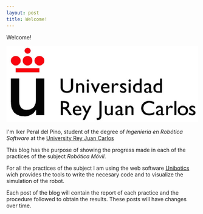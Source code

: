 ```yaml
---
layout: post
title: Welcome!
---
```


Welcome!

![urjc_logo](../images/logo_urjc.jpg)

I'm Iker Peral del Pino, student of the degree of *Ingenieria en Robótica Software* at the [University Rey Juan Carlos](https://www.urjc.es/) 

This blog has the purpose of showing the progress made in each of the practices of the subject *Robótica Móvil*.

For all the practices of the subject I am using the web software [Unibotics](https://unibotics.org/) wich provides the tools to write the necesary code and to visualize the simulation of the robot.

Each post of the blog will contain the report of each practice and the procedure followed to obtain the results. These posts will have changes over time.